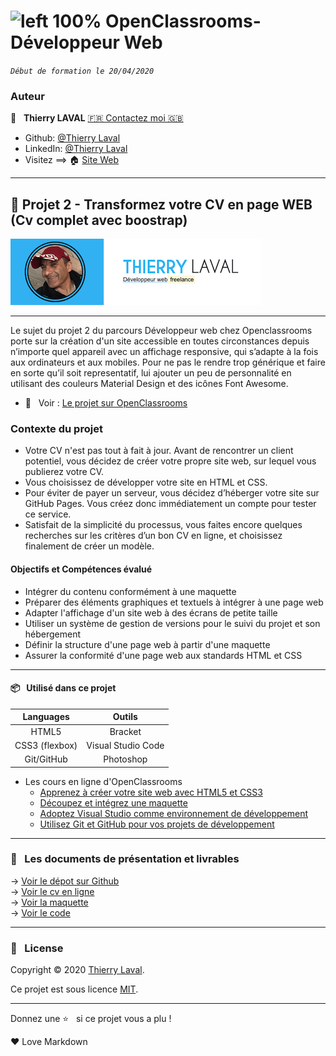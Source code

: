 # ![left 100%](https://github.com/thierry-laval/archives/blob/master/images/Logo_OpenClassrooms.png?raw=true) OpenClassrooms-Développeur Web

_`Début de formation le 20/04/2020`_

### Auteur

👤 &nbsp; **Thierry LAVAL** [🇫🇷 Contactez moi 🇬🇧](<thierrylaval@gmx.com>)

* Github: [@Thierry Laval](https://github.com/thierry-laval)
* LinkedIn: [@Thierry Laval](https://www.linkedin.com/in/thierry-laval)
* Visitez ==> 🏠 [Site Web](https://xXx)

***

## 📎 Projet 2 - Transformez votre CV en page WEB (Cv complet avec boostrap)

![left 100%](documents/logo_p2.png?raw=true)

***

Le sujet du projet 2 du parcours Développeur web chez Openclassrooms porte sur la création d'un site accessible en toutes circonstances depuis n’importe quel appareil avec un affichage responsive, qui s’adapte à la fois aux ordinateurs et aux mobiles. Pour ne pas le rendre trop générique et faire en sorte qu’il soit representatif, lui ajouter un peu de personnalité en utilisant des couleurs ​Material Design​ et des icônes F​ont Awesome​.

* 👀  &nbsp; Voir : [Le projet sur OpenClassrooms](https://s3-eu-west-1.amazonaws.com/course.oc-static.com/projects/DWJ_P2/08:20%20-%20Transformez%20votre%20CV%20en%20site%20Web%20-%20OpenClassrooms.pdf "Cliquez pour voir le projet")

### Contexte du projet

* Votre CV n'est pas tout à fait à jour. Avant de rencontrer un client potentiel, vous décidez de créer votre propre site web, sur lequel vous publierez votre CV.
* Vous choisissez de développer votre site en HTML et CSS.
* Pour éviter de payer un serveur, vous décidez d’héberger votre site sur GitHub Pages. Vous créez donc immédiatement un compte pour tester ce service.
* Satisfait de la simplicité du processus, vous faites encore quelques recherches sur les critères d’un bon CV en ligne, et choisissez finalement de créer un modèle.

#### Objectifs et Compétences évalué

* Intégrer du contenu conformément à une maquette
* Préparer des éléments graphiques et textuels à intégrer à une page web
* Adapter l'affichage d'un site web à des écrans de petite taille
* Utiliser un système de gestion de versions pour le suivi du projet et son hébergement
* Définir la structure d'une page web à partir d'une maquette
* Assurer la conformité d'une page web aux standards HTML et CSS

***

#### 📦  &nbsp; Utilisé dans ce projet

| Languages       | Outils          |
| :-------------: |:-------------:     |
| HTML5           | Bracket            |
| CSS3 (flexbox)  | Visual Studio Code |
| Git/GitHub      | Photoshop          |

* Les cours en ligne d'OpenClassrooms
  * [Apprenez à créer votre site web avec HTML5 et CSS3](https://openclassrooms.com/fr/courses/1603881-apprenez-a-creer-votre-site-web-avec-html5-et-css3)
  * [Découpez et intégrez une maquette](https://openclassrooms.com/fr/courses/3504431-decoupez-et-integrez-une-maquette)
  * [Adoptez Visual Studio comme environnement de développement](https://openclassrooms.com/fr/courses/5641796-adoptez-visual-studio-comme-environnement-de-developpement)
  * [Utilisez Git et GitHub pour vos projets de développement](https://openclassrooms.com/fr/courses/5641721-utilisez-git-et-github-pour-vos-projets-de-developpement)

***

### 🚦 &nbsp; Les documents de présentation et livrables

→ [Voir le dépot sur Github](https://github.com/thierry-laval/cv)\
→ [Voir le cv en ligne](https://thierry-laval.github.io/cv/)\
→ [Voir la maquette](documents/P2_maquette.png)\
→ [Voir le code](documents/P2_presentation_code_source.png)

***

### 📝 &nbsp; License

Copyright © 2020 [Thierry Laval](https://github.com/thierry-laval).

Ce projet est sous licence [MIT](LICENCE).

[Voir mon travail]: <InsertUrl>

[Template]: <InsertUrl>

[Git project]: https://github.com/thierry-laval/cv

***

Donnez une ⭐️ &nbsp; si ce projet vous a plu !

<p>&hearts; Love Markdown<p>
